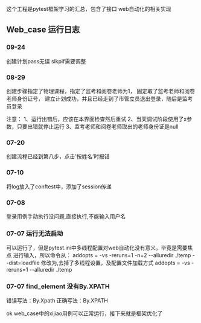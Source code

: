 这个工程是pytest框架学习的汇总，包含了接口
web自动化的相关实现

## Web_case 运行日志

### 09-24
创建计划pass无误
sikpif需要调整

### 08-29
创建步骤指定了物理课程，指定了监考和阅卷老师为1，
固定取了监考老师和阅卷老师身份证号，
建立计划成功，并且已经走到了市管立员退出登录，随后是监考员登录

注意：
1、运行出错后，应该在本界面检查然后重试
2、当天调试阶段使用了x参数，只要出错就停止运行
3、监考老师和阅卷老师取出的老师身份证是null

### 07-20
创建流程已经到第八步，点击'按姓名’时报错

### 07-10
将log放入了conftest中，添加了session传递

### 07-08 
登录用例手动执行没问题,直接执行,不能输入用户名

### 07-07 运行无法启动
可以运行了，但是pytest.ini中多线程配置对web自动化没有意义，毕竟是需要焦点
进行输入，所以命令从：
addopts = -vs -reruns=1 -n=2 --alluredir ./temp --dist=loadfile
修改为,去掉了多线程设置，及配置文件加载方式
addopts = -vs -reruns=1 --alluredir ./temp

### 07-07  find_element 没有By.XPATH
错误写法：By.Xpath
正确写法：By.XPATH

ok web_case中的xijiao用例可以正常运行，接下来就是框架优化了







